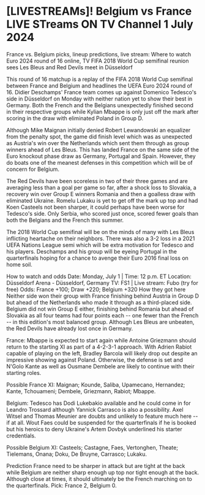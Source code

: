 # [LIVESTREAMs]! Belgium vs France LIVE STreams ON TV Channel 1 July 2024
France vs. Belgium picks, lineup predictions, live stream: Where to watch Euro 2024 round of 16 online, TV
FIFA 2018 World Cup semifinal reunion sees Les Bleus and Red Devils meet in Düsseldorf

This round of 16 matchup is a replay of the FIFA 2018 World Cup semifinal between France and Belgium and headlines the UEFA Euro 2024 round of 16. Didier Deschamps' France team comes up against Domenico Tedesco's side in Düsseldorf on Monday with neither nation yet to show their best in Germany. Both the French and the Belgians unexpectedly finished second in their respective groups while Kylian Mbappe is only just off the mark after scoring in the draw with eliminated Poland in Group D.

Although Mike Maignan initially denied Robert Lewandowski an equalizer from the penalty spot, the game did finish level which was as unexpected as Austria's win over the Netherlands which sent them through as group winners ahead of Les Bleus. This has landed France on the same side of the Euro knockout phase draw as Germany, Portugal and Spain. However, they do boats one of the meanest defenses in this competition which will be of concern for Belgium.

The Red Devils have been scoreless in two of their three games and are averaging less than a goal per game so far, after a shock loss to Slovakia, a recovery win over Group E winners Romania and then a goalless draw with eliminated Ukraine. Romelu Lukaku is yet to get off the mark up top and had Koen Casteels not been sharper, it could perhaps have been worse for Tedesco's side. Only Serbia, who scored just once, scored fewer goals than both the Belgians and the French this summer.

The 2018 World Cup semifinal will be on the minds of many with Les Bleus inflicting heartache on their neighbors. There was also a 3-2 loss in a 2021 UEFA Nations League semi which will be extra motivation for Tedesco and his players. Deschamps and his group will be eyeing Portugal in the quarterfinals hoping for a chance to avenge their Euro 2016 final loss on home soil.

How to watch and odds
Date: Monday, July 1 | Time: 12 p.m. ET
Location: Düsseldorf Arena - Düsseldorf, Germany
TV: FS1 | Live stream: Fubo (try for free)
Odds: France +100; Draw +220; Belgium +320
How they got here
Neither side won their group with France finishing behind Austria in Group D but ahead of the Netherlands who made it through as a third-placed side. Belgium did not win Group E either, finishing behind Romania but ahead of Slovakia as all four teams had four points each -- one fewer than the French -- in this edition's most balanced group. Although Les Bleus are unbeaten, the Red Devils have already lost once in Germany.

France: Mbappe is expected to start again while Antoine Griezmann should return to the starting XI as part of a 4-2-3-1 approach. With Adrien Rabiot capable of playing on the left, Bradley Barcola will likely drop out despite an impressive showing against Poland. Otherwise, the defense is set and N'Golo Kante as well as Ousmane Dembele are likely to continue with their starting roles.

Possible France XI: Maignan; Kounde, Saliba, Upamecano, Hernandez; Kante, Tchouameni; Dembele, Griezmann, Rabiot; Mbappe.

Belgium: Tedesco has Dodi Lukebakio available and he could come in for Leandro Trossard although  Yannick Carrasco is also a possibility. Axel Witsel and Thomas Meunier are doubts and unlikely to feature much here -- if at all. Wout Faes could be suspended for the quarterfinals if he is booked but his heroics to deny Ukraine's Artem Dovbyk underlined his starter credentials.

Possible Belgium XI: Casteels; Castagne, Faes, Vertonghen, Theate; Tielemans, Onana; Doku, De Bruyne, Carrasco; Lukaku.

Prediction
France need to be sharper in attack but are tight at the back while Belgium are neither sharp enough up top nor tight enough at the back. Although close at times, it should ultimately be the French marching on to the quarterfinals. Pick: France 2, Belgium 0.
